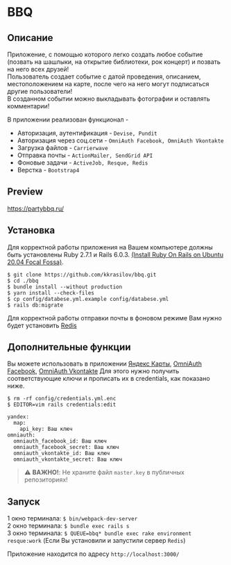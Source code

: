 # BBQ

## Описание

Приложение, с помощью которого легко создать любое событие (позвать на шашлыки, на открытие библиотеки, рок концерт) и позвать на него всех друзей!   
Пользователь создает событие с датой проведения, описанием, местоположением на карте, после чего на него могут подписаться другие пользователи!  
В созданном событии можно выкладывать фотографии и оставлять комментарии!

В приложении реализован функционал -  
* Авторизация, аутентификация - ```Devise, Pundit```  
* Авторизация через соц.сети - ```OmniAuth Facebook, OmniAuth Vkontakte```  
* Загрузка файлов - ```Carrierwave```  
* Отправка почты - ```ActionMailer, SendGrid API```  
* Фоновые задачи - ```ActiveJob, Resque, Redis```   
* Верстка - ```Bootstrap4```  

## Preview

https://partybbq.ru/

## Установка

Для корректной работы приложения на Вашем компьютере должны быть установлены Ruby 2.7.1 и Rails 6.0.3. [(Install Ruby On Rails on
Ubuntu 20.04 Focal Fossa)](https://gorails.com/setup/ubuntu/20.04).

```
$ git clone https://github.com/kkrasilov/bbq.git
$ cd ./bbq
$ bundle install --without production
$ yarn install --check-files
$ cp config/databese.yml.example config/databese.yml
$ rails db:migrate
```
Для корректной работы отправки почты в фоновом режиме Вам нужно будет установить [Redis](https://www.digitalocean.com/community/tutorials/how-to-install-and-secure-redis-on-ubuntu-20-04-ru)

## Дополнительные функции

Вы можете использовать в приложении [Яндекс Карты](https://yandex.ru/dev/maps/), [OmniAuth Facebook](https://developers.facebook.com/), [OmniAuth Vkontakte](https://vk.com/dev)
Для этого нужно получить соответствующие ключи и прописать их в credentials, как показано ниже.
```
$ rm -rf config/credentials.yml.enc
$ EDITOR=vim rails credentials:edit
```
```
yandex:
  map:
    api_key: Ваш ключ
omniauth:     
  omniauth_facebook_id: Ваш ключ      
  omniauth_facebook_secret: Ваш ключ
  omniauth_vkontakte_id: Ваш ключ                             
  omniauth_vkontakte_secret: Ваш ключ
```
> :warning: **ВАЖНО!**: Не храните файл ```master.key``` в публичных репозиториях!

## Запуск
1 окно терминала: ```$ bin/webpack-dev-server```   
2 окно терминала: ```$ bundle exec rails s```  
3 окно терминала: ```$ QUEUE=bbq* bundle exec rake environment resque:work```  (Если Вы установили и запустили сервер ```Redis```) 

Приложение находится по адресу ```http://localhost:3000/```
